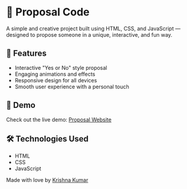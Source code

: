# 💌 Proposal Code

A simple and creative project built using HTML, CSS, and JavaScript — designed to propose someone in a unique, interactive, and fun way.

## 🌟 Features

- Interactive "Yes or No" style proposal
- Engaging animations and effects
- Responsive design for all devices
- Smooth user experience with a personal touch

## 🚀 Demo

Check out the live demo: [Proposal Website](https://krishnaa-kumar.github.io/Proposal-Code)

## 🛠️ Technologies Used

- HTML
- CSS
- JavaScript

Made with love by [Krishna Kumar](https://github.com/Krishnaa-Kumar)
